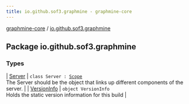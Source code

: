 ```yaml
---
title: io.github.sof3.graphmine - graphmine-core
---
```


[graphmine-core](../index.html) / [io.github.sof3.graphmine](./index.html)

## Package io.github.sof3.graphmine

### Types

| [Server](-server/index.html) | `class Server : `[`Scope`](../io.github.sof3.graphmine.scope/-scope/index.html)<br>The Server should be the object that links up different components of the server. |
| [VersionInfo](-version-info/index.html) | `object VersionInfo`<br>Holds the static version information for this build |

